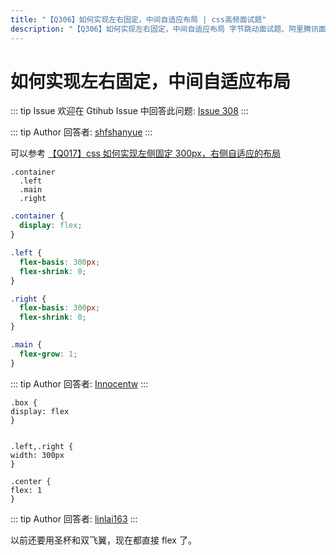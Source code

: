 ```yaml
---
title: "【Q306】如何实现左右固定，中间自适应布局 | css高频面试题"
description: "【Q306】如何实现左右固定，中间自适应布局 字节跳动面试题、阿里腾讯面试题、美团小米面试题。"
---
```


# 如何实现左右固定，中间自适应布局

::: tip Issue
欢迎在 Gtihub Issue 中回答此问题: [Issue 308](https://github.com/shfshanyue/Daily-Question/issues/308)
:::

::: tip Author
回答者: [shfshanyue](https://github.com/shfshanyue)
:::

可以参考 [【Q017】css 如何实现左侧固定 300px，右侧自适应的布局](https://github.com/shfshanyue/Daily-Question/issues/18)

```pug
.container
  .left
  .main
  .right
```

```css
.container {
  display: flex;
}

.left {
  flex-basis: 300px;
  flex-shrink: 0;
}

.right {
  flex-basis: 300px;
  flex-shrink: 0;
}

.main {
  flex-grow: 1;
}
```

::: tip Author
回答者: [Innocentw](https://github.com/Innocentw)
:::

```
.box {
display: flex
}


.left,.right {
width: 300px
}

.center {
flex: 1
}
```

::: tip Author
回答者: [linlai163](https://github.com/linlai163)
:::

以前还要用圣杯和双飞翼，现在都直接 flex 了。
